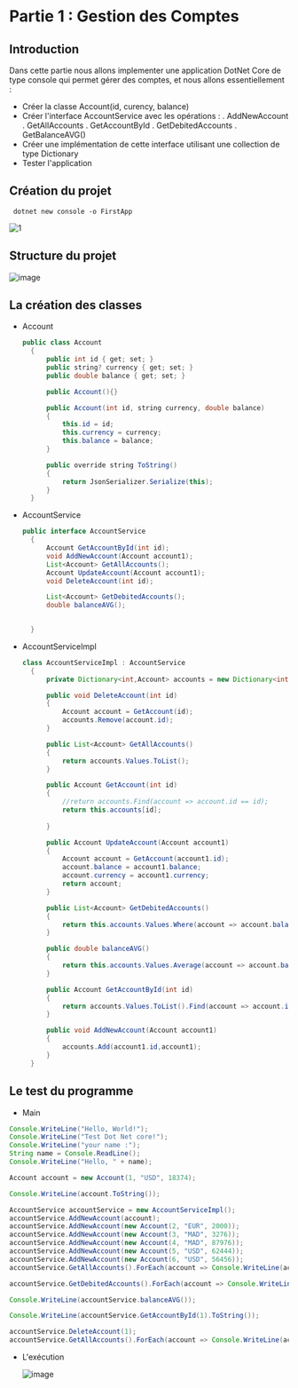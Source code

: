 # Partie 1 : Gestion des Comptes
 
## Introduction

Dans cette partie nous allons implementer une application DotNet Core de type console qui permet gérer des comptes, et nous allons essentiellement : 
   - Créer la classe Account(id, curency, balance)
   - Créer l'interface AccountService avec les opérations :
         . AddNewAccount
         . GetAllAccounts
         . GetAccountById
         . GetDebitedAccounts
         . GetBalanceAVG()
   - Créer une implémentation de cette interface utilisant une collection de type Dictionary
   - Tester l'application
   
 ## Création du projet
     dotnet new console -o FirstApp 
 ![1](https://user-images.githubusercontent.com/52087288/206786169-f1486f07-6e40-48f8-beaa-242949c1e0bd.PNG)

## Structure du projet
![image](https://user-images.githubusercontent.com/52087288/206785955-af633a87-5683-4a9a-a5a0-45800923193a.png)

## La création des classes
+ Account
  ```java
  public class Account
    {
        public int id { get; set; }
        public string? currency { get; set; }
        public double balance { get; set; }

        public Account(){}

        public Account(int id, string currency, double balance)
        {
            this.id = id;
            this.currency = currency;
            this.balance = balance;
        }

        public override string ToString()
        {
            return JsonSerializer.Serialize(this);
        }
    }
  ```
+ AccountService
  ```java
  public interface AccountService
    {
        Account GetAccountById(int id);
        void AddNewAccount(Account account1);
        List<Account> GetAllAccounts();
        Account UpdateAccount(Account account1);
        void DeleteAccount(int id);

        List<Account> GetDebitedAccounts();
        double balanceAVG();

     
    }
  ```
+ AccountServiceImpl
  ```java
  class AccountServiceImpl : AccountService
    {
        private Dictionary<int,Account> accounts = new Dictionary<int, Account>() ;

        public void DeleteAccount(int id)
        {
            Account account = GetAccount(id);
            accounts.Remove(account.id);
        }

        public List<Account> GetAllAccounts()
        {
            return accounts.Values.ToList();
        }

        public Account GetAccount(int id)
        {
            //return accounts.Find(account => account.id == id);
            return this.accounts[id];
    
        }

        public Account UpdateAccount(Account account1)
        {
            Account account = GetAccount(account1.id);
            account.balance = account1.balance;
            account.currency = account1.currency;
            return account;
        }

        public List<Account> GetDebitedAccounts()
        {
            return this.accounts.Values.Where(account => account.balance < 0).ToList();
        }

        public double balanceAVG()
        {
            return this.accounts.Values.Average(account => account.balance);
        }

        public Account GetAccountById(int id)
        {
            return accounts.Values.ToList().Find(account => account.id == id);
        }

        public void AddNewAccount(Account account1)
        {
            accounts.Add(account1.id,account1);
        }
    }
  ```

## Le test du programme
+ Main
 ```java
Console.WriteLine("Hello, World!");
Console.WriteLine("Test Dot Net core!");
Console.WriteLine("your name :");
String name = Console.ReadLine();
Console.WriteLine("Hello, " + name);

Account account = new Account(1, "USD", 18374);

Console.WriteLine(account.ToString());

AccountService accountService = new AccountServiceImpl();
accountService.AddNewAccount(account);
accountService.AddNewAccount(new Account(2, "EUR", 2000));
accountService.AddNewAccount(new Account(3, "MAD", 3276));
accountService.AddNewAccount(new Account(4, "MAD", 87976));
accountService.AddNewAccount(new Account(5, "USD", 62444));
accountService.AddNewAccount(new Account(6, "USD", 56456));
accountService.GetAllAccounts().ForEach(account => Console.WriteLine(account.ToString()));

accountService.GetDebitedAccounts().ForEach(account => Console.WriteLine(account.ToString()));

Console.WriteLine(accountService.balanceAVG());

Console.WriteLine(accountService.GetAccountById(1).ToString());

accountService.DeleteAccount(1);
accountService.GetAllAccounts().ForEach(account => Console.WriteLine(account.ToString()));
  ```
+ L'exécution

   ![image](https://user-images.githubusercontent.com/52087288/206788845-0162e208-eb86-400d-bf52-1c5439180bc4.png)

  

